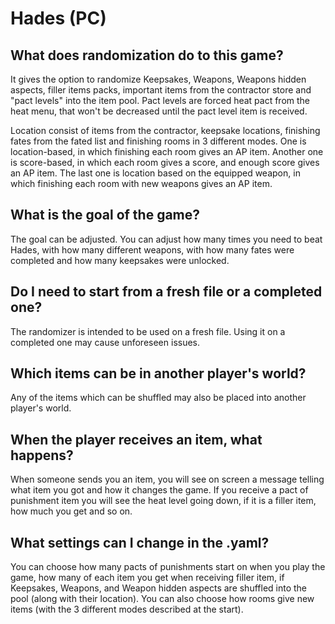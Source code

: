 # Hades (PC)


## What does randomization do to this game?

It gives the option to randomize Keepsakes, Weapons, Weapons hidden aspects, filler items packs, important items from the 
contractor store and "pact levels" into the item pool. Pact levels are forced heat pact from the heat menu, that 
won't be decreased until the pact level item is received.

Location consist of items from the contractor, keepsake locations, finishing fates from the fated list
and finishing rooms in 3 different modes. One is location-based, in which finishing each room gives an AP item.
Another one is score-based, in which each room gives a score, and enough score gives an AP item. The last one
is location based on the equipped weapon, in which finishing each room with new weapons gives an AP item. 

## What is the goal of the game?

The goal can be adjusted. You can adjust how many times you need to beat Hades, with how many different weapons,
with how many fates were completed and how many keepsakes were unlocked.

## Do I need to start from a fresh file or a completed one?

The randomizer is intended to be used on a fresh file. Using it on a completed one may cause unforeseen issues.

## Which items can be in another player's world?

Any of the items which can be shuffled may also be placed into another player's world. 

## When the player receives an item, what happens?

When someone sends you an item, you will see on screen a message telling what item you got and how it changes the game.
If you receive a pact of punishment item you will see the heat level going down, if it is a filler item, how much you get
and so on.

## What settings can I change in the .yaml?

You can choose how many pacts of punishments start on when you play the game, how many of each item you get when receiving 
filler item, if Keepsakes, Weapons, and Weapon hidden aspects are shuffled into the pool (along with their location). 
You can also choose how rooms give new items (with the 3 different modes described at the start).